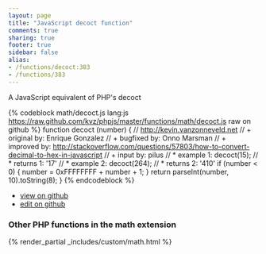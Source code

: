 ```yaml
---
layout: page
title: "JavaScript decoct function"
comments: true
sharing: true
footer: true
sidebar: false
alias:
- /functions/decoct:383
- /functions/383
---
```

<!-- Generated by Rakefile:build -->
A JavaScript equivalent of PHP's decoct

{% codeblock math/decoct.js lang:js https://raw.github.com/kvz/phpjs/master/functions/math/decoct.js raw on github %}
function decoct (number) {
    // http://kevin.vanzonneveld.net
    // +   original by: Enrique Gonzalez
    // +   bugfixed by: Onno Marsman
    // +   improved by: http://stackoverflow.com/questions/57803/how-to-convert-decimal-to-hex-in-javascript
    // +   input by: pilus
    // *     example 1: decoct(15);
    // *     returns 1: '17'
    // *     example 2: decoct(264); 
    // *     returns 2: '410'
    if (number < 0) {
        number = 0xFFFFFFFF + number + 1;
    }
    return parseInt(number, 10).toString(8);
}
{% endcodeblock %}

 - [view on github](https://github.com/kvz/phpjs/blob/master/functions/math/decoct.js)
 - [edit on github](https://github.com/kvz/phpjs/edit/master/functions/math/decoct.js)

### Other PHP functions in the math extension
{% render_partial _includes/custom/math.html %}
